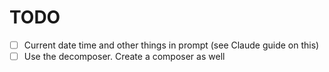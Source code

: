 # TODO
- [ ] Current date time and other things in prompt (see Claude guide on this)
- [ ] Use the decomposer. Create a composer as well
